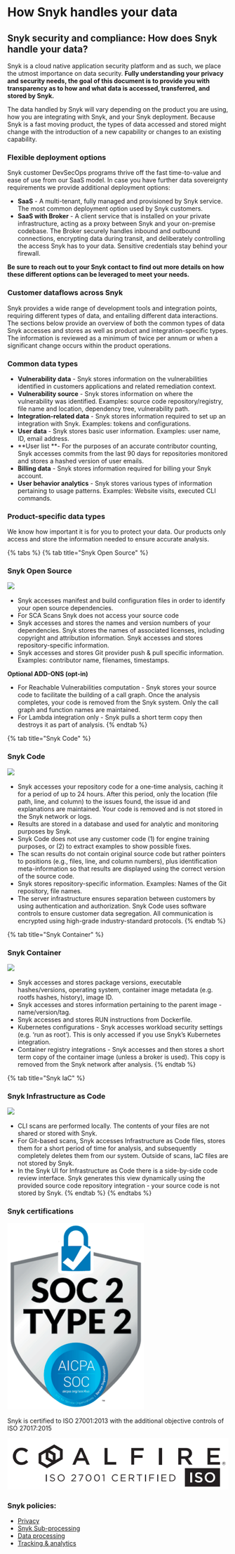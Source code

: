 # How Snyk handles your data

## Snyk security and compliance: How does Snyk handle your data?

Snyk is a cloud native application security platform and as such, we place the utmost importance on data security. **Fully understanding your privacy and security needs, the goal of this document is to provide you with transparency as to how and what data is accessed, transferred, and stored by Snyk.**

The data handled by Snyk will vary depending on the product you are using, how you are integrating with Snyk, and your Snyk deployment. Because Snyk is a fast moving product, the types of data accessed and stored might change with the introduction of a new capability or changes to an existing capability.

### Flexible deployment options 

Snyk customer DevSecOps programs thrive off the fast time-to-value and ease of use from our SaaS model. In case you have further data sovereignty requirements we provide additional deployment options:

* **SaaS** - A multi-tenant, fully managed and provisioned by Snyk service. The most common deployment option used by Snyk customers.
* **SaaS with Broker** - A client service that is installed on your private infrastructure, acting as a proxy between Snyk and your on-premise codebase. The Broker securely handles inbound and outbound connections, encrypting data during transit, and deliberately controlling the access Snyk has to your data. Sensitive credentials stay behind your firewall.

**Be sure to reach out to your Snyk contact to find out more details on how these different options can be leveraged to meet your needs.**

### Customer dataflows across Snyk

 Snyk provides a wide range of development tools and integration points, requiring different types of data, and entailing different data interactions. The sections below provide an overview of both the common types of data Snyk accesses and stores as well as product and integration-specific types. The information is reviewed as a minimum of twice per annum or when a significant change occurs within the product operations.

### Common data types

* **Vulnerability data** - Snyk stores information on the vulnerabilities identified in customers applications and related remediation context. 
* **Vulnerability source** - Snyk stores information on where the vulnerability was identified. Examples: source code repository/registry, file name and location, dependency tree, vulnerability path.
* **Integration-related data** - Snyk stores information required to set up an integration with Snyk. Examples: tokens and configurations. 
* **User data** - Snyk stores basic user information. Examples: user name, ID, email address. 
* **User list **- For the purposes of an accurate contributor counting, Snyk accesses commits from the last 90 days for repositories monitored and stores a hashed version of user emails. 
* **Billing data** - Snyk stores information required for billing your Snyk account. 
* **User behavior analytics** - Snyk stores various types of information pertaining to usage patterns. Examples: Website visits, executed CLI commands.

### Product-specific data types 

We know how important it is for you to protect your data. Our products only access and store the information needed to ensure accurate analysis.

{% tabs %}
{% tab title="Snyk Open Source" %}
### Snyk Open Source

![](https://snyk.io/wp-content/uploads/shield-snyk-open-source.svg)

* Snyk accesses manifest and build configuration files in order to identify your open source dependencies. 
* For SCA Scans Snyk does not access your source code
* Snyk accesses and stores the names and version numbers of your dependencies. Snyk stores the names of associated licenses, including copyright and attribution information. Snyk accesses and stores repository-specific information. 
* Snyk accesses and stores Git provider push & pull specific information. Examples: contributor name, filenames, timestamps.

**Optional ADD-ONS (opt-in)**

* For Reachable Vulnerabilities computation - Snyk stores your source code to facilitate the building of a call graph. Once the analysis completes, your code is removed from the Snyk system. Only the call graph and function names are maintained. 
* For Lambda integration only - Snyk pulls a short term copy then destroys it as part of analysis.
{% endtab %}

{% tab title="Snyk Code" %}
### Snyk Code

![](https://snyk.io/wp-content/uploads/shield-snyk-code.svg)

* Snyk accesses your repository code for a one-time analysis, caching it for a period of up to 24 hours. After this period, only the location (file path, line, and column) to the issues found, the issue id and explanations are maintained. Your code is removed and is not stored in the Snyk network or logs. 
* Results are stored in a database and used for analytic and monitoring purposes by Snyk. 
* Snyk Code does not use any customer code (1) for engine training purposes, or (2) to extract examples to show possible fixes. 
* The scan results do not contain original source code but rather pointers to positions (e.g., files, line, and column numbers), plus identification meta-information so that results are displayed using the correct version of the source code. 
* Snyk stores repository-specific information. Examples: Names of the Git repository, file names. 
* The server infrastructure ensures separation between customers by using authentication and authorization. Snyk Code uses software controls to ensure customer data segregation. All communication is encrypted using high-grade industry-standard protocols.
{% endtab %}

{% tab title="Snyk Container" %}
### Snyk Container

![](https://snyk.io/wp-content/uploads/shield-snyk-container.svg)

* Snyk accesses and stores package versions, executable hashes/versions, operating system, container image metadata (e.g. rootfs hashes, history), image ID. 
* Snyk accesses and stores information pertaining to the parent image - name/version/tag. 
* Snyk accesses and stores RUN instructions from Dockerfile. 
* Kubernetes configurations - Snyk accesses workload security settings (e.g. ‘run as root’). This is only accessed if you use Snyk’s Kubernetes integration. 
* Container registry integrations - Snyk accesses and then stores a short term copy of the container image (unless a broker is used). This copy is removed from the Snyk network after analysis.
{% endtab %}

{% tab title="Snyk IaC" %}
### Snyk Infrastructure as Code

![](https://snyk.io/wp-content/uploads/shield-snyk-iac.svg)

* CLI scans are performed locally. The contents of your files are not shared or stored with Snyk. 
* For Git-based scans, Snyk accesses Infrastructure as Code files, stores them for a short period of time for analysis, and subsequently completely deletes them from our system. Outside of scans, IaC files are not stored by Snyk. 
* In the Snyk UI for Infrastructure as Code there is a side-by-side code review interface. Snyk generates this view dynamically using the provided source code repository integration - your source code is not stored by Snyk.
{% endtab %}
{% endtabs %}

### Snyk certifications

![](<../.gitbook/assets/Screenshot 2021-10-12 at 12.42.11.png>)

Snyk is certified to ISO 27001:2013 with the additional objective controls of ISO 27017:2015

![](<../.gitbook/assets/Screenshot 2021-10-12 at 12.42.29.png>)

  

### Snyk policies: 

* [Privacy](https://snyk.io/policies/privacy/) 
* [Snyk Sub-processing](https://snyk.io/policies/sub-processors/) 
* [Data processing](https://snyk.io/policies/dpa/) 
* [Tracking & analytics](https://snyk.io/policies/tracking-and-analytics/)
